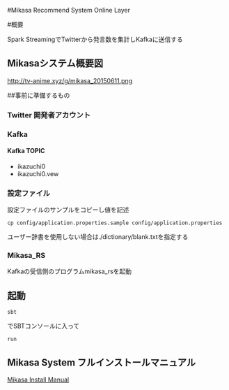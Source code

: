 #Mikasa Recommend System Online Layer

#概要

Spark StreamingでTwitterから発言数を集計しKafkaに送信する

## Mikasaシステム概要図

http://tv-anime.xyz/g/mikasa_20150611.png

##事前に準備するもの

### Twitter 開発者アカウント

### Kafka

#### Kafka TOPIC 
* ikazuchi0
* ikazuchi0.vew

### 設定ファイル

設定ファイルのサンプルをコピーし値を記述

``cp config/application.properties.sample config/application.properties``

ユーザー辞書を使用しない場合は./dictionary/blank.txtを指定する

### Mikasa_RS

Kafkaの受信側のプログラムmikasa_rsを起動


## 起動

``sbt``

でSBTコンソールに入って

``run``


## Mikasa System フルインストールマニュアル
[Mikasa Install Manual](https://gist.github.com/AKB428/c30bc6a979e05fa3a022)
